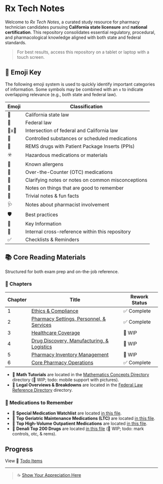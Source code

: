 # Rx Tech Notes

Welcome to *Rx Tech Notes*, a curated study resource for pharmacy technician candidates pursuing **California state licensure** and **national certification**. This repository consolidates essential regulatory, procedural, and pharmacological knowledge aligned with both state and federal standards.

> For best results, access this repository on a tablet or laptop with a touch screen.

## 🔖 Emoji Key

The following emoji system is used to quickly identify important categories of information. Some symbols may be combined with an `x` to indicate overlapping relevance (e.g., both state and federal law).

| Emoji | Classification |
|-------|----------------|
| 🐻 | California state law |
| 🦅 | Federal law |
| 🦅x🐻 | Intersection of federal and California law |
| 🔐 | Controlled substances or scheduled medications |
| 📰 | REMS drugs with Patient Package Inserts (PPIs) |
| ☣️ | Hazardous medications or materials |
| 🤧 | Known allergens |
| 💸 | Over-the-Counter (OTC) medications |
| 🚨 | Clarifying notes or notes on common misconceptions |
| 📍  | Notes on things that are good to remember |
| 🤯 | Trivial notes & fun facts |
| 🩺 | Notes about pharmacist involvement |
| 🛡️ | Best practices |
| 🔑 | Key Information |
| 🔗 | Internal cross-reference within this repository |
| ✅ | Checklists & Reminders |

## 📚 Core Reading Materials

Structured for both exam prep and on-the-job reference.

### 📖 Chapters

| Chapter | Title | Rework Status |
|---------|-------|---------------|
| 1 | [Ethics & Compliance](./ethics_compliance.md) | ✅ Complete |
| 2 | [Pharmacy Settings, Personnel, & Services](./settings_personnel_services.md) | ✅ Complete |
| 3 | [Healthcare Coverage](./healthcare_coverage.md) | 🚧 WIP |
| 4 | [Drug Discovery, Manufacturing, & Logistics](./discovery_manufacture.md) | 🚧 WIP |
| 5 | [Pharmacy Inventory Management](./inventory_management.md) | 🚧 WIP |
| 6 | [Core Pharmacy Operations](./core_operations.md) | ✅ Complete |

- 📁 **Math Tutorials** are located in the [Mathematics Concepts Directory](./math/readme.md) directory (🚧 WIP; todo: mobile support with pictures).
- 📁 **Legal Overviews & Breakdowns** are located in the [Federal Law Reference Directory](./law/readme.md) directory.

### 🧠 Medications to Remember

- 📁 **Special Medication Watchlist** are located [in this file](./medications/i_medication_watchlist.md).
- 📁 **Top Geriatric Maintenance Medications (LTC)** are located [in this file](./medications/ii_geriatric_medications.md).
- 📁 **Top High-Volume Outpatient Medications** are located [in this file](./medications/iii_outpatient_medications.md).
- 📁 **Denali Top 200 Drugs** are located [in this file](./medications/iv_top_200.md) (🚧 WIP; todo: mark controls, otc, & rems).

## Progress

View 🔗 [Todo Items](./todo.md)

---

> ☕ [Show Your Appreciation Here](https://buymeacoffee.com/cat6)
